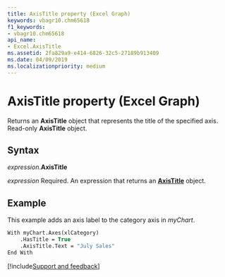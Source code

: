 ```yaml
---
title: AxisTitle property (Excel Graph)
keywords: vbagr10.chm65618
f1_keywords:
- vbagr10.chm65618
api_name:
- Excel.AxisTitle
ms.assetid: 2fa829a9-e414-6826-32c5-27189b913409
ms.date: 04/09/2019
ms.localizationpriority: medium
---
```



# AxisTitle property (Excel Graph)

Returns an **AxisTitle** object that represents the title of the specified axis. Read-only **AxisTitle** object.

## Syntax

_expression_.**AxisTitle**

_expression_ Required. An expression that returns an **[AxisTitle](excel.axistitle-graph-object.md)** object.


## Example

This example adds an axis label to the category axis in _myChart_.

```vb
With myChart.Axes(xlCategory) 
    .HasTitle = True 
    .AxisTitle.Text = "July Sales" 
End With
```

[!include[Support and feedback](~/includes/feedback-boilerplate.md)]
